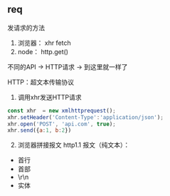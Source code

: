 ## req
发请求的方法
1. 浏览器： xhr fetch
2. node： http.get()

不同的API -> HTTP请求 -> 到这里就一样了

HTTP：超文本传输协议
1. 调用xhr发送HTTP请求
```js
const xhr  = new xmlhttprequest();
xhr.setHeader('Content-Type':'application/json');
xhr.open('POST', 'api.com', true);
xhr.send({a:1, b:2})
```
2. 浏览器拼接报文
http1.1 报文（纯文本）：
- 首行
- 首部
- \r\n
- 实体